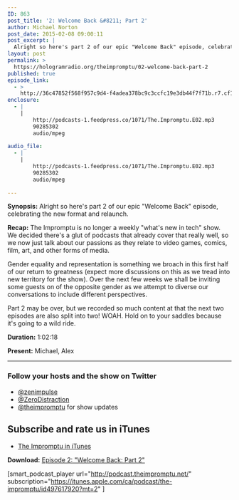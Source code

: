 ```yaml
---
ID: 863
post_title: '2: Welcome Back &#8211; Part 2'
author: Michael Norton
post_date: 2015-02-08 09:00:11
post_excerpt: |
  Alright so here's part 2 of our epic "Welcome Back" episode, celebrating the new format and relaunch...
layout: post
permalink: >
  https://hologramradio.org/theimpromptu/02-welcome-back-part-2
published: true
episode_link:
  - >
    http://36c47852f568f957c9d4-f4adea378bc9c3ccfc19e3db44f7f71b.r7.cf1.rackcdn.com/The.Impromptu.E02.mp3
enclosure:
  - |
    |
        http://podcasts-1.feedpress.co/1071/The.Impromptu.E02.mp3
        90285302
        audio/mpeg
        
audio_file:
  - |
    |
        http://podcasts-1.feedpress.co/1071/The.Impromptu.E02.mp3
        90285302
        audio/mpeg
        
---
```

__Synopsis:__ Alright so here's part 2 of our epic "Welcome Back" episode, celebrating the new format and relaunch.

**Recap:** The Impromptu is no longer a weekly "what's new in tech" show. We decided there's a glut of podcasts that already cover that really well, so we now just talk about our passions as they relate to video games, comics, film, art, and other forms of media.

Gender equality and representation is something we broach in this first half of our return to greatness (expect more discussions on this as we tread into new territory for the show). Over the next few weeks we shall be inviting some guests on of the opposite gender as we attempt to diverse our conversations to include different perspectives.

Part 2 may be over, but we recorded so much content at that the next two episodes are also split into two! WOAH. Hold on to your saddles because it's going to a wild ride.

__Duration:__ 1:02:18

__Present:__ Michael, Alex

_________

### Follow your hosts and the show on Twitter
- [@zenimpulse](https://twitter.com/zenimpule)
- [@ZeroDistraction](https://twitter.com/zerodistraction)
- [@theimpromptu](https://twitter.com/theimpromptu) for show updates

## Subscribe and rate us in iTunes

- [The Impromptu in iTunes](https://itunes.apple.com/ca/podcast/the-impromptu/id497617920?mt=2)

__Download:__ [Episode 2: "Welcome Back: Part 2"](http://podcasts-1.feedpress.co/1071/The.Impromptu.E02.mp3)

[smart_podcast_player url="http://podcast.theimpromptu.net/" subscription="https://itunes.apple.com/ca/podcast/the-impromptu/id497617920?mt=2" ]